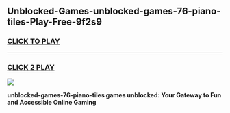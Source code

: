 
## Unblocked-Games-unblocked-games-76-piano-tiles-Play-Free-9f2s9
<h3>
<a href="https://premium76.site?title=unblocked-games-76-piano-tiles&ref=22A">CLICK TO PLAY</a></h3>
<hr>

<h3>
<a href="https://premium76.site?title=unblocked-games-76-piano-tiles&ref=22A">CLICK 2 PLAY</a>
  
</h3>

<a href="https://premium76.site?title=unblocked-games-76-piano-tiles&ref=22A"><img src="https://clearcache.store/games.png"></a>


**unblocked-games-76-piano-tiles games unblocked: Your Gateway to Fun and Accessible Online Gaming**
